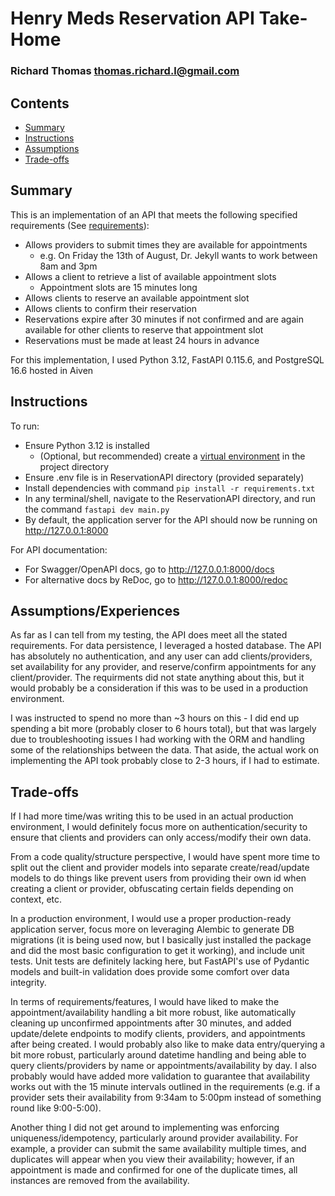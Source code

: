 # Henry Meds Reservation API Take-Home
### Richard Thomas [thomas.richard.l@gmail.com](mailto:thomas.richard.l@gmail.com)

## Contents
- [Summary](#summary)
- [Instructions](#instructions)
- [Assumptions](#assumptions)
- [Trade-offs](#trade-offs)

## Summary
This is an implementation of an API that meets the following specified requirements (See [requirements](https://henrymeds.notion.site/Reservation-Backend-v3-1e5c24f700b846f19b173f5e18c4ebc5)):
- Allows providers to submit times they are available for appointments
    - e.g. On Friday the 13th of August, Dr. Jekyll wants to work between 8am and 3pm
- Allows a client to retrieve a list of available appointment slots
    - Appointment slots are 15 minutes long
- Allows clients to reserve an available appointment slot
- Allows clients to confirm their reservation
- Reservations expire after 30 minutes if not confirmed and are again available for other clients to reserve that appointment slot
- Reservations must be made at least 24 hours in advance

For this implementation, I used Python 3.12, FastAPI 0.115.6, and PostgreSQL 16.6 hosted in Aiven

## Instructions

To run:
- Ensure Python 3.12 is installed
  - (Optional, but recommended) create a [virtual environment](https://docs.python.org/3/library/venv.html) in the project directory
- Ensure .env file is in ReservationAPI directory (provided separately)
- Install dependencies with command `pip install -r requirements.txt`
- In any terminal/shell, navigate to the ReservationAPI directory, and run the command `fastapi dev main.py`
- By default, the application server for the API should now be running on http://127.0.0.1:8000

For API documentation:
- For Swagger/OpenAPI docs, go to http://127.0.0.1:8000/docs
- For alternative docs by ReDoc, go to http://127.0.0.1:8000/redoc

## Assumptions/Experiences

As far as I can tell from my testing, the API does meet all the stated requirements. For data persistence, I leveraged a hosted database. The API has absolutely no authentication, and any user can add clients/providers, set availability for any provider, and reserve/confirm appointments for any client/provider. The requirments did not state anything about this, but it would probably be a consideration if this was to be used in a production environment.

I was instructed to spend no more than ~3 hours on this - I did end up spending a bit more (probably closer to 6 hours total), but that was largely due to troubleshooting issues I had working with the ORM and handling some of the relationships between the data. That aside, the actual work on implementing the API took probably close to 2-3 hours, if I had to estimate.

## Trade-offs

If I had more time/was writing this to be used in an actual production environment, I would definitely focus more on authentication/security to ensure that clients and providers can only access/modify their own data.

From a code quality/structure perspective, I would have spent more time to split out the client and provider models into separate create/read/update models to do things like prevent users from providing their own id when creating a client or provider, obfuscating certain fields depending on context, etc.

In a production environment, I would use a proper production-ready application server, focus more on leveraging Alembic to generate DB migrations (it is being used now, but I basically just installed the package and did the most basic configuration to get it working), and include unit tests. Unit tests are definitely lacking here, but FastAPI's use of Pydantic models and built-in validation does provide some comfort over data integrity.

In terms of requirements/features, I would have liked to make the appointment/availability handling a bit more robust, like automatically cleaning up unconfirmed appointments after 30 minutes, and added update/delete endpoints to modify clients, providers, and appointments after being created. I would probably also like to make data entry/querying a bit more robust, particularly around datetime handling and being able to query clients/providers by name or appointments/availability by day. I also probably would have added more validation to guarantee that availability works out with the 15 minute intervals outlined in the requirements (e.g. if a provider sets their availability from 9:34am to 5:00pm instead of something round like 9:00-5:00).

Another thing I did not get around to implementing was enforcing uniqueness/idempotency, particularly around provider availability. For example, a provider can submit the same availability multiple times, and duplicates will appear when you view their availability; however, if an appointment is made and confirmed for one of the duplicate times, all instances are removed from the availability.